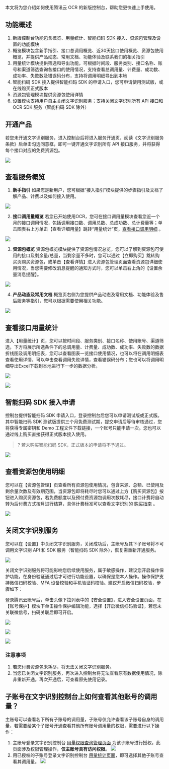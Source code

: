 本文将为您介绍如何使用腾讯云 OCR 的新版控制台，帮助您更快速上手使用。

## 功能概述
1. 新版控制台功能包含概览、用量统计、智能扫码 SDK 接入、资源包管理及设置的功能模块
2. 概览模块包含新手指引、接口总调用概览、近30天接口使用概览、资源包使用概览，并提供产品动态、常用文档、功能体验及联系我们的相关指引
3. 用量统计模块提供筛选和导出功能，可根据时间段、服务类别、接口名称、账号和渠道筛选查询各接口的使用情况，支持查看总调用量、计费量、成功数、成功率、失败数及错误码分布，支持将调用明细导出到本地
4. 智能扫码 SDK 接入提供智能扫码 SDK 的申请入口，您可申请使用测试版，或在线购买正式版本
5. 资源包管理模块提供资源包使用详情
6. 设置模块支持用户自主关闭文字识别服务；支持关闭文字识别所有 API 接口和 OCR SDK 服务（智能扫码 SDK 除外）



## 开通产品
若您未开通文字识别服务，进入控制台后将进入服务开通页，阅读《文字识别服务条款》后单击勾选同意框，即可一键开通文字识别所有 API 接口服务，并将获得每个接口对应的免费资源包。

![](https://main.qcloudimg.com/raw/ff79f8524c135a0c91044152a05e0401.png)

## 查看服务概览
1. **新手指引**
如果您是新用户，您可根据“接入指引”模块提供的步骤指引及文档了解产品、计费以及如何接入使用。

![](https://main.qcloudimg.com/raw/601c20dcec467b8df1609b5f5587bc50.png)

2. **接口调用量概览**
若您已开始使用OCR，您可在接口调用量模块查看您近一个月的接口调用情况，包括调用接口数、调用总数、总成功数、总计费量等；单击图表右上方单击【查看详细用量】跳转“用量统计”页，[查看接口调用明细](#查看接口调用明细) 。

![](https://main.qcloudimg.com/raw/a38ce699bfbada95aa579a79954b18fa.png)

3. **资源包概览**
资源包概览模块提供了资源包情况总览，您可以了解到资源包可使用的接口及剩余量/总量，当剩余量不多时，您可以通过【立即购买】跳转购买页购买资源包，或单击【查看详情】进入资源包管理页面查看资源包详细使用情况，当您需要修改消息提醒的通知方式时，您可以单击右上角的【设置余量消息提醒】。

![](https://main.qcloudimg.com/raw/5c60d244046ad99a4f02c1c7e44c4a78.png)

4. **产品动态及常用文档**
概览页右侧为您提供产品动态及常用文档、功能体验及售后服务等指引，您可以根据需要使用相关功能。

![](https://main.qcloudimg.com/raw/16f60a9574ef9093e4f3a677207c6f5d.png)

<span id="查看接口调用明细"></span>
## 查看接口用量统计

进入【用量统计】页，您可以按时间段、服务类别、接口名称、使用账号、渠道筛选，下方将展示所选条件下的总调用量、计费量、成功数、成功率、失败数的数据折线图及调用明细表，您可以查看图表一览接口使用情况，也可以将在调用明细表查看使用详情，可以单击查看调用失败详情，查看错误码分布；您也可以将调用明细导出Excel下载到本地进行下一步的数据分析。

![](https://main.qcloudimg.com/raw/68569c6f624a8b6fe9fc549ee55f6c0b.png)

![](https://main.qcloudimg.com/raw/a403caf69fdded4e9d8d8d432da361f8.png)

## 智能扫码 SDK 接入申请
控制台提供智能扫码 SDK 申请入口，登录控制台后您可以申请测试版或正式版。其中智能扫码 SDK 测试版提供三个月免费测试期，提交申请后等待审核通过，您将获得专属密钥和 Demo 工程文件下载链接，一个账号只能申请一次。您也可以通过线上购买直接获得正式版本接入使用。

>? 若未购买智能扫码 SDK，正式版本的申请将不予通过。

![](https://main.qcloudimg.com/raw/99de02c9dfc463a1b1256ad8e9a2ec06.png)

## 查看资源包使用明细

您可以在【资源包管理】页查看所有资源包使用情况，包含来源、总额、已使用及剩余量次数及有效期范围，当资源包即将耗尽时您可以通过上方【购买资源包】按钮进入购买资源包，若免费额度以及预付费资源包调用次数耗尽，接口计费将自动转为后付费方式按月进行结算，具体计费标准可以查看文字识别的 [购买指南](https://buy.cloud.tencent.com/iai_ocr) 。

![](https://main.qcloudimg.com/raw/040bde5514a907d5b3cec88abc677802.png)

## 关闭文字识别服务
您可以在【设置】中关闭文字识别服务，关闭成功后，主账号及其下子账号将不可调用文字识别 API 和 SDK 服务（智能扫码 SDK 除外），恢复需重新开通服务。

![](https://main.qcloudimg.com/raw/98aeed878e79d698d70f29f5b69c3485.png)

关闭文字识别服务将可能影响您后续使用服务，属于敏感操作，建议您开启操作保护功能，在身份验证通过后才可进行功能设置，以确保是您本人操作。操作保护支持微信扫码校验、MFA 设备校验和手机验证码校验。建议开启微信扫码校验，步骤如下：

登录腾讯云账号后，单击头像下拉列表中的【安全设置】，进入安全设置页面，在【账号保护】模块下单击操作保护编辑功能，选择【开启微信扫码验证】，若您未关联微信号，扫码关联后即可开启。

![](https://main.qcloudimg.com/raw/2679a0941dcfc879b4a301d43d2d26cb.png)

![](https://main.qcloudimg.com/raw/d668bbc3b485d37983dc57d7d37d9c9b.png)

![](https://main.qcloudimg.com/raw/14c07c0731d87bc32846450f3df507d8.png)


### 注意事项

1. 若您付费资源包未耗尽，将无法关闭文字识别服务。
2. 当您已关闭文字识别服务，再次进入控制台将无法查看原有数据使用情况，除非重新开通。再次开通后，可查看原先使用记录。




## 子账号在文字识别控制台上如何查看其他账号的调用量？
主账号可以查看名下所有子账号的调用量，子账号仅允许查看该子账号自身的调用量，若需要给某个子账号开通查看其他所有账号调用量的权限，需要进行以下操作：
1. 主账号登录文字识别控制台 [用量权限查询管理页面](https://console.cloud.tencent.com/ocr/permission) 为该子账号进行授权，此页面涉及权限管理操作，**仅主账号具有访问权限**。
![](https://qcloudimg.tencent-cloud.cn/raw/81854858a11d907acf13c6c09de02a57.png)
2. 用已授权的子账号登录文字识别控制台 [用量统计页面](https://console.cloud.tencent.com/ocr/stats)，即可选择其他子账号查看其调用量。
![](https://qcloudimg.tencent-cloud.cn/raw/84ead77c5018469304b59d7c59e3dd9c.png)









